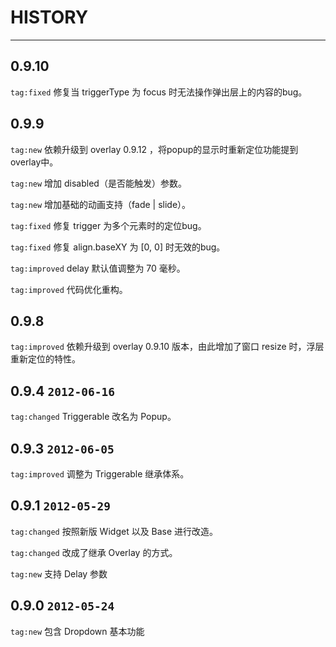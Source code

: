 # HISTORY

---

## 0.9.10

`tag:fixed` 修复当 triggerType 为 focus 时无法操作弹出层上的内容的bug。

## 0.9.9

`tag:new` 依赖升级到 overlay 0.9.12 ，将popup的显示时重新定位功能提到overlay中。

`tag:new` 增加 disabled（是否能触发）参数。

`tag:new` 增加基础的动画支持（fade | slide）。

`tag:fixed` 修复 trigger 为多个元素时的定位bug。

`tag:fixed` 修复 align.baseXY 为 [0, 0] 时无效的bug。

`tag:improved` delay 默认值调整为 70 毫秒。

`tag:improved` 代码优化重构。

## 0.9.8 

`tag:improved` 依赖升级到 overlay 0.9.10 版本，由此增加了窗口 resize 时，浮层重新定位的特性。

## 0.9.4 `2012-06-16`

`tag:changed` Triggerable 改名为 Popup。

## 0.9.3 `2012-06-05`

`tag:improved` 调整为 Triggerable 继承体系。

## 0.9.1 `2012-05-29`

`tag:changed` 按照新版 Widget 以及 Base 进行改造。

`tag:changed` 改成了继承 Overlay 的方式。

`tag:new` 支持 Delay 参数


## 0.9.0 `2012-05-24`

`tag:new` 包含 Dropdown 基本功能
